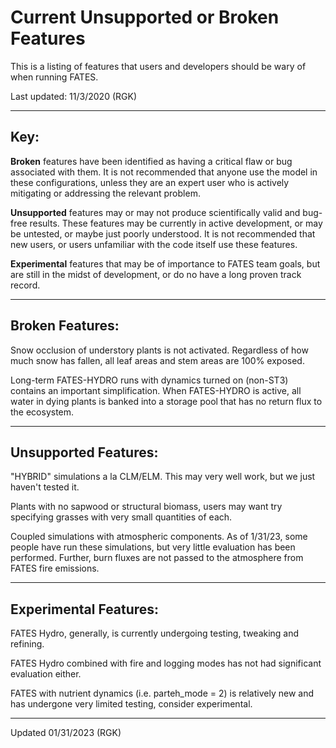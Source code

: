 # Current Unsupported or Broken Features 

This is a listing of features that users and developers should be wary of when running FATES.

Last updated:  11/3/2020 (RGK)


-----------------------------

## Key:

**Broken** features have been identified as having a critical flaw or bug associated with them.  It is not recommended that anyone use the model in these configurations, unless they are an expert user who is actively mitigating or addressing the relevant problem.


**Unsupported** features may or may not produce scientifically valid and bug-free results.  These features may be currently in active development, or may be untested, or maybe just poorly understood.  It is not recommended that new users, or users unfamiliar with the code itself use these features.


**Experimental** features that may be of importance to FATES team goals, but are still in the midst of development, or do no have a long proven track record.

----------------------------
##  Broken Features:

Snow occlusion of understory plants is not activated.  Regardless of how much snow has fallen, all leaf areas and stem areas are 100% exposed.

Long-term FATES-HYDRO runs with dynamics turned on (non-ST3) contains an important simplification. When FATES-HYDRO is active, all water in dying plants is banked into a storage pool that has no return flux to the ecosystem. 

-----------------------------

## Unsupported Features:


"HYBRID" simulations a la CLM/ELM.  This may very well work, but we just haven't tested it.

Plants with no sapwood or structural biomass, users may want try specifying grasses with very small quantities of each.  

Coupled simulations with atmospheric components.  As of 1/31/23, some people have run these simulations, but very little evaluation has been performed. Further, burn fluxes are not passed to the atmosphere from FATES fire emissions.

-----------------------------

## Experimental Features:

FATES Hydro, generally, is currently undergoing testing, tweaking and refining.

FATES Hydro combined with fire and logging modes has not had significant evaluation either.

FATES with nutrient dynamics (i.e. parteh_mode = 2) is relatively new and has undergone very limited testing, consider experimental.


-------------------------------------

Updated 01/31/2023 (RGK)
